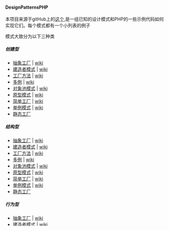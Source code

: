 #### DesignPatternsPHP

本项目来源于gitHub上的[这个](https://github.com/domnikl/DesignPatternsPHP),是一组已知的设计模式和PHP的一些示例代码如何实现它们。每个模式都有一个小列表的例子

模式大致分为以下三种类
##### 创建型
* [抽象工厂]() | [wiki]()
* [建造者模式]() | [wiki]()
* [工厂方法]() | [wiki]()
* [多例]() | [wiki]()
* [对象池模式]() | [wiki]()
* [原型模式]() | [wiki]()
* [简单工厂]() | [wiki]()
* [单例模式]() | [wiki]()
* [静态工厂]() 

##### 结构型
* [抽象工厂]() | [wiki]()
* [建造者模式]() | [wiki]()
* [工厂方法]() | [wiki]()
* [多例]() | [wiki]()
* [对象池模式]() | [wiki]()
* [原型模式]() | [wiki]()
* [简单工厂]() | [wiki]()
* [单例模式]() | [wiki]()
* [静态工厂]() 

##### 行为型
* [抽象工厂]() | [wiki]()
* [建造者模式]() | [wiki]()
* [工厂方法]() | [wiki]()
* [多例]() | [wiki]()
* [对象池模式]() | [wiki]()
* [原型模式]() | [wiki]()
* [简单工厂]() | [wiki]()
* [单例模式]() | [wiki]()
* [静态工厂]()
 
##### 更多
* [抽象工厂]() | [wiki]()
* [建造者模式]() | [wiki]()
* [工厂方法]() | [wiki]()
* [多例]() | [wiki]()
* [对象池模式]() | [wiki]()
* [原型模式]() | [wiki]()
* [简单工厂]() | [wiki]()
* [单例模式]() | [wiki]()
* [静态工厂]()